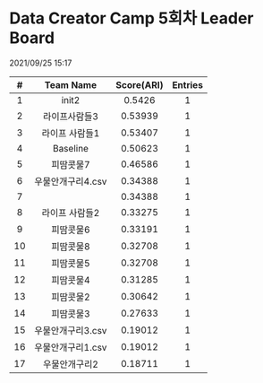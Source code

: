 # Data Creator Camp 5회차 Leader Board
2021/09/25 15:17

|#|Team Name|Score(ARI)|Entries|  
|:---:|:---:|:---:|:---:|  
|1|init2|0.5426|1|  
|2|라이프사람들3|0.53939|1|  
|3|라이프 사람들1|0.53407|1|  
|4|Baseline|0.50623|1|  
|5|피땀콧물7|0.46586|1|  
|6|우물안개구리4.csv|0.34388|1|  
|7||0.34388|1|  
|8|라이프 사람들2|0.33275|1|  
|9|피땀콧물6|0.33191|1|  
|10|피땀콧물8|0.32708|1|  
|11|피땀콧물5|0.32708|1|  
|12|피땀콧물4|0.31285|1|  
|13|피땀콧물2|0.30642|1|  
|14|피땀콧물3|0.27633|1|  
|15|우물안개구리3.csv|0.19012|1|  
|16|우물안개구리1.csv|0.19012|1|  
|17|우물안개구리2|0.18711|1|  
